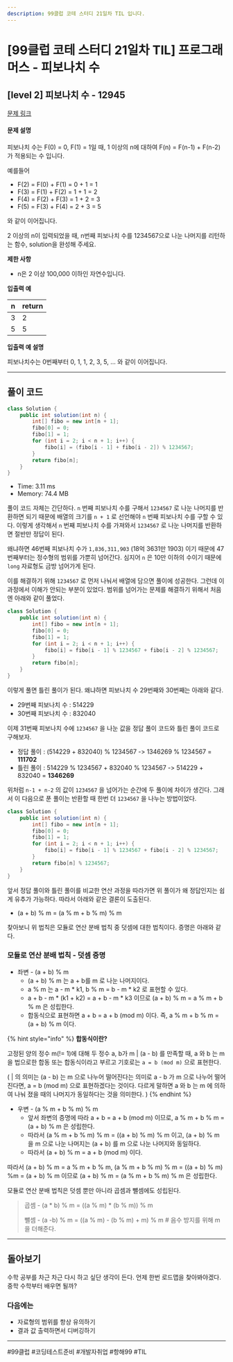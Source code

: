 ```yaml
---
description: 99클럽 코테 스터디 21일차 TIL 입니다.
---
```


# \[99클럽 코테 스터디 21일차 TIL]  프로그래머스 - 피보나치 수

## \[level 2] 피보나치 수 - 12945

[문제 링크](https://school.programmers.co.kr/learn/courses/30/lessons/12945)

#### 문제 설명

피보나치 수는 F(0) = 0, F(1) = 1일 때, 1 이상의 n에 대하여 F(n) = F(n-1) + F(n-2) 가 적용되는 수 입니다.

예를들어

* F(2) = F(0) + F(1) = 0 + 1 = 1
* F(3) = F(1) + F(2) = 1 + 1 = 2
* F(4) = F(2) + F(3) = 1 + 2 = 3
* F(5) = F(3) + F(4) = 2 + 3 = 5

와 같이 이어집니다.

2 이상의 n이 입력되었을 때, n번째 피보나치 수를 1234567으로 나눈 나머지를 리턴하는 함수, solution을 완성해 주세요.

**제한 사항**

* n은 2 이상 100,000 이하인 자연수입니다.

**입출력 예**

| n | return |
| - | ------ |
| 3 | 2      |
| 5 | 5      |

**입출력 예 설명**

피보나치수는 0번째부터 0, 1, 1, 2, 3, 5, ... 와 같이 이어집니다.

***

## 풀이 코드

```java
class Solution {
    public int solution(int n) {
        int[] fibo = new int[n + 1];
        fibo[0] = 0;
        fibo[1] = 1;
        for (int i = 2; i < n + 1; i++) {
            fibo[i] = (fibo[i - 1] + fibo[i - 2]) % 1234567;
        }
        return fibo[n];
    }
}
```

* Time: 3.11 ms
* Memory: 74.4 MB

풀이 코드 자체는 간단하다. `n` 번째 피보나치 수를 구해서 `1234567` 로 나눈 나머지를 반환하면 되기 때문에 배열의 크기를 `n + 1` 로 선언해야 `n` 번째 피보나치 수를 구할 수 있다. 이렇게 생각해서 `n` 번째 피보나치 수를 가져와서 `1234567` 로 나눈 나머지를 반환하면 절반만 정답이 된다.

왜냐하면 46번째 피보나치 수가 `1,836,311,903` (18억 3631만 1903) 이기 때문에 47번째부터는 정수형의 범위를 가뿐히 넘어간다. 심지어 `n` 은 10만 이하의 수이기 때문에 `long` 자료형도 금방 넘어가게 된다.

이를 해결하기 위해 `1234567` 로 먼저 나눠서 배열에 담으면 풀이에 성공한다. 그런데 이 과정에서 이해가 안되는 부분이 있었다. 범위를 넘어가는 문제를 해결하기 위해서 처음엔 아래와 같이 풀었다.

```java
class Solution {
    public int solution(int n) {
        int[] fibo = new int[n + 1];
        fibo[0] = 0;
        fibo[1] = 1;
        for (int i = 2; i < n + 1; i++) {
            fibo[i] = fibo[i - 1] % 1234567 + fibo[i - 2] % 1234567;
        }
        return fibo[n];
    }
}
```

이렇게 풀면 틀린 풀이가 된다. 왜냐하면 피보나치 수 29번째와 30번째는 아래와 같다.

* 29번째 피보나치 수 : 514229
* 30번째 피보나치 수 : 832040

이제 31번째 피보나치 수에 `1234567` 을 나눈 값을 정답 풀이 코드와 틀린 풀이 코드로 구해보자.

* 정답 풀이 : (514229 + 832040) % 1234567 -> 1346269 % 1234567 = **111702**
* 틀린 풀이 : 514229 % 1234567 + 832040 % 1234567 -> 514229 + 832040 = **1346269**

위처럼 `n-1 + n-2` 의 값이 `1234567` 을 넘어가는 순간에 두 풀이에 차이가 생긴다. 그래서 이 다음으로 푼 풀이는 반환할 때 한번 더 `1234567` 을 나누는 방법이었다.

```java
class Solution {
    public int solution(int n) {
        int[] fibo = new int[n + 1];
        fibo[0] = 0;
        fibo[1] = 1;
        for (int i = 2; i < n + 1; i++) {
            fibo[i] = fibo[i - 1] % 1234567 + fibo[i - 2] % 1234567;
        }
        return fibo[n] % 1234567;
    }
}
```

앞서 정답 풀이와 틀린 풀이를 비교한 연산 과정을 따라가면 위 풀이가 왜 정답인지는 쉽게 유추가 가능하다. 따라서 아래와 같은 결론이 도출된다.

* (a + b) % m = (a % m + b % m) % m

찾아보니 위 법칙은 모듈로 연산 분배 법칙 중 덧셈에 대한 법칙이다. 증명은 아래와 같다.

### 모듈로 연산 분배 법칙 - 덧셈 증명

* 좌변 - (a + b) % m
  * (a + b) % m 는 a + b를 m 로 나눈 나머지이다.
  * a % m 는 a - m \* k1, b % m = b - m \* k2 로 표현할 수 있다.
  * a + b - m \* (k1 + k2) = a + b - m \* k3 이므로 (a + b) % m = a % m + b % m 은 성립한다.
  * 합동식으로 표현하면 a + b = a + b (mod m) 이다. 즉, a % m + b % m = (a + b) % m 이다.

{% hint style="info" %}
**합동식이란?**

고정된 양의 정수 m(!= 1)에 대해 두 정수 a, b가 m | (a - b) 를 만족할 때, a 와 b 는 m 을 법으로한 합동 또는 합동식이라고 부르고 기호로는 `a = b (mod m)` 으로 표현한다.

( | 의 의미는 (a - b) 는 m 으로 나누어 떨어진다는 의미로 a - b 가 m 으로 나누어 떨어진다면, a = b (mod m) 으로 표현하겠다는 것이다. 다르게 말하면 a 와 b 는 m 에 의하여 나눠 졌을 때의 나머지가 동일하다는 것을 의미한다. )
{% endhint %}

* 우변 - (a % m + b % m) % m
  * 앞서 좌변의 증명에 따라 a + b = a + b (mod m) 이므로, a % m + b % m = (a + b) % m 은 성립한다.
  * 따라서 (a % m + b % m) % m = ((a + b) % m) % m 이고, (a + b) % m 을 m 으로 나눈 나머지는 (a + b) 를 m 으로 나눈 나머지와 동일하다.
  * 따라서 (a + b) % m = a + b (mod m) 이다.

따라서 (a + b) % m = a % m + b % m, (a % m + b % m) % m = ((a + b) % m) %m = (a + b) % m 이므로 (a + b) % m = (a % m + b % m) % m 은 성립한다.

모듈로 연산 분배 법칙은 덧셈 뿐만 아니라 곱셈과 뺄셈에도 성립된다.

> 곱셈 - (a \* b) % m = ((a % m) \* (b % m)) % m
>
> 뺄셈 - (a -b) % m = ((a % m) - (b % m) + m) % m # 음수 방지를 위해 m 을 더해준다.

***

## 돌아보기

수학 공부를 차근 차근 다시 하고 싶단 생각이 든다. 언제 한번 로드맵을 찾아봐야겠다. 중학 수학부터 배우면 될까?

### 다음에는

* 자료형의 범위를 항상 유의하기
* 결과 값 출력하면서 디버깅하기

***

\#99클럽 #코딩테스트준비 #개발자취업 #항해99 #TIL
